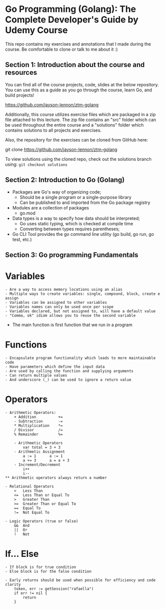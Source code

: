 # Go Programming (Golang): The Complete Developer's Guide by Udemy Course
This repo contains my exercises and annotations that I made during the course. Be comfortable to clone or talk to me about it :)

## Section 1: Introduction about the course and resources
You can find all of the course projects, code, slides at the below repository. You can use this as a guide as you go through the course, learn Go, and build projects!

https://github.com/jayson-lennon/ztm-golang

Additionally, this course utilizes exercise files which are packaged in a zip file attached to this lecture. The zip file contains an "src" folder which can be used throughout the entire course and a "solutions" folder which contains solutions to all projects and exercises.

Also, the repository for the exercises can be cloned from GitHub here:

git clone https://github.com/jayson-lennon/ztm-golang

To view solutions using the cloned repo, check out the solutions branch using: `git checkout solutions`


## Section 2: Introduction to Go (Golang)
- Packages are Go's way of organizing code;
	- Should be a single program or a single-purpose library
	- Can be published to and imported from the Go package registry
- Modules are a collection of packages
	- go.mod
- Data types is a way to specify how data should be interpreted;
	- Go uses static typing, which is checked at compile time
	- Converting between types requires parentheses;
- Go CLI Tool provides the go command line utility (go build, go run, go test, etc.)

## Section 3: Go programming Fundamentals
# Variables 
    - Are a way to access memory locations using an alias
	- Multiple ways to create variables: single, compound, block, create e assign
	- Variables can be assigned to other variables
	- Variables names can only be used once per scope
	- Variables declared, but not assigned to, will have a default value
	- "Comma, ok" idiom allows you to reuse the second variable
- The main function is first function that we run in a program

# Functions
    - Encapsulate program functionality which leads to more maintainable code
    - Have parameters which define the input data
    - Are used by calling the function and supplying arguments
    - Can return multiple values
    - And underscore (_) can be used to ignore a return value

# Operators
    - Arithmetic Operators:
        + Addition          +=
        - Subtraction       -=
        * Multiplication    *=
        / Divisor           /=
        % Remainder         %=
    
        - Arithmetic Operators
            var total = 3 + 3
        - Arithmetic Assignment
            a := 1      a := 1
            a += 3      a = a + 3
        - Increment/Decrement
            i++
            i--
    ** Arithmetic operators always return a number

    - Relational Operators
        <   Less Than
        <=  Less Than or Equal To
        >   Greater Than
        >=  Greater Than or Equal To
        ==  Equal To
        !=  Not Equal To

    - Logic Operators (true or false)
        &&  And
        ||  Or
        !   Not

# If... Else
    - If block is for true condition
    - Else block is for the false condition

    - Early returns should be used when possible for efficiency and code clarity
        token, err := getSession("rafaella")
        if err != nil {
            return
        }

    
